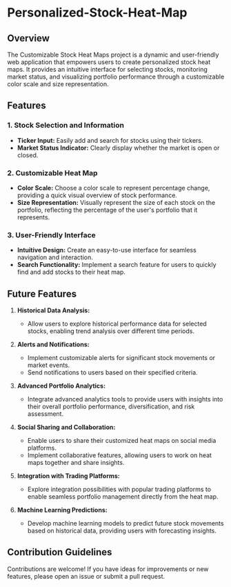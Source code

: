 # Personalized-Stock-Heat-Map

## Overview

The Customizable Stock Heat Maps project is a dynamic and user-friendly web application that empowers users to create personalized stock heat maps. It provides an intuitive interface for selecting stocks, monitoring market status, and visualizing portfolio performance through a customizable color scale and size representation.

## Features

### 1. Stock Selection and Information

- **Ticker Input:** Easily add and search for stocks using their tickers.
- **Market Status Indicator:** Clearly display whether the market is open or closed.

### 2. Customizable Heat Map

- **Color Scale:** Choose a color scale to represent percentage change, providing a quick visual overview of stock performance.
- **Size Representation:** Visually represent the size of each stock on the portfolio, reflecting the percentage of the user's portfolio that it represents.

### 3. User-Friendly Interface

- **Intuitive Design:** Create an easy-to-use interface for seamless navigation and interaction.
- **Search Functionality:** Implement a search feature for users to quickly find and add stocks to their heat map.

## Future Features

1. **Historical Data Analysis:**
   - Allow users to explore historical performance data for selected stocks, enabling trend analysis over different time periods.

2. **Alerts and Notifications:**
   - Implement customizable alerts for significant stock movements or market events.
   - Send notifications to users based on their specified criteria.

3. **Advanced Portfolio Analytics:**
   - Integrate advanced analytics tools to provide users with insights into their overall portfolio performance, diversification, and risk assessment.

4. **Social Sharing and Collaboration:**
   - Enable users to share their customized heat maps on social media platforms.
   - Implement collaborative features, allowing users to work on heat maps together and share insights.

5. **Integration with Trading Platforms:**
   - Explore integration possibilities with popular trading platforms to enable seamless portfolio management directly from the heat map.

6. **Machine Learning Predictions:**
   - Develop machine learning models to predict future stock movements based on historical data, providing users with forecasting insights.

## Contribution Guidelines

Contributions are welcome! If you have ideas for improvements or new features, please open an issue or submit a pull request.